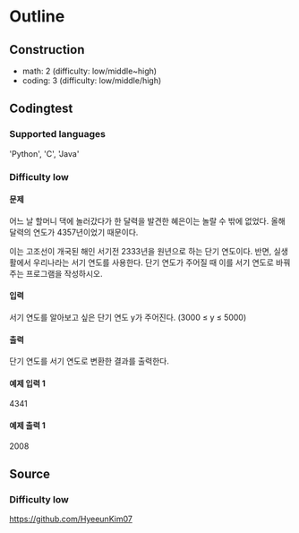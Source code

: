 # Outline

## Construction
- math: 2 (difficulty: low/middle~high)
- coding: 3 (difficulty: low/middle/high)

## Codingtest
### Supported languages
'Python', 'C', 'Java'
### Difficulty low
#### 문제
어느 날 할머니 댁에 놀러갔다가 한 달력을 발견한 혜은이는 놀랄 수 밖에 없었다. 올해 달력의 연도가 4357년이었기 때문이다.

이는 고조선이 개국된 해인 서기전 2333년을 원년으로 하는 단기 연도이다. 반면, 실생활에서 우리나라는 서기 연도를 사용한다. 단기 연도가 주어질 때 이를 서기 연도로 바꿔 주는 프로그램을 작성하시오.

#### 입력
서기 연도를 알아보고 싶은 단기 연도 y가 주어진다. (3000 ≤ y ≤ 5000)

#### 출력
단기 연도를 서기 연도로 변환한 결과를 출력한다.

#### 예제 입력 1
4341

#### 예제 출력 1
2008

## Source
### Difficulty low
https://github.com/HyeeunKim07
